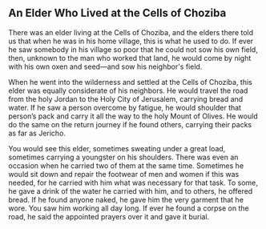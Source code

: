## An Elder Who Lived at the Cells of Choziba

There was an elder living at the Cells of Choziba, and the elders there told us that when he was in his home village, this is what he used to do. If ever he saw somebody in his village so poor that he could not sow his own field, then, unknown to the man who worked that land, he would come by night with his own oxen and seed—and sow his neighbor's field.

When he went into the wilderness and settled at the Cells of Choziba, this elder was equally considerate of his neighbors. He would travel the road from the holy Jordan to the Holy City of Jerusalem, carrying bread and water. If he saw a person overcome by fatigue, he would shoulder that person’s pack and carry it all the way to the holy Mount of Olives. He would do the same on the return journey if he found others, carrying their packs as far as Jericho.

You would see this elder, sometimes sweating under a great load, sometimes carrying a youngster on his shoulders. There was even an occasion when he carried two of them at the same time. Sometimes he would sit down and repair the footwear of men and women if this was needed, for he carried with him what was necessary for that task. To some, he gave a drink of the water he carried with him, and to others, he offered bread. If he found anyone naked, he gave him the very garment that he wore. You saw him working all day long. If ever he found a corpse on the road, he said the appointed prayers over it and gave it burial.
